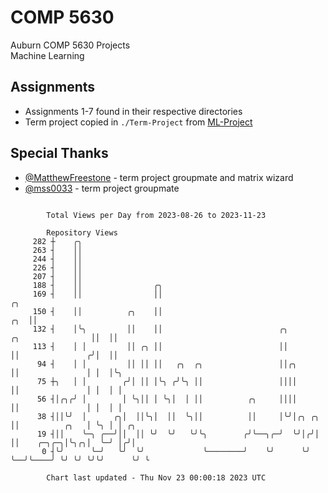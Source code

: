 # COMP 5630
Auburn COMP 5630 Projects  
Machine Learning

## Assignments
- Assignments 1-7 found in their respective directories
- Term project copied in `./Term-Project` from [ML-Project](https://github.com/wumphlett/ML-Project)

## Special Thanks
- [@MatthewFreestone](https://github.com/MatthewFreestone) - term project groupmate and matrix wizard
- [@mss0033](https://github.com/mss0033) - term project groupmate

```

        Total Views per Day from 2023-08-26 to 2023-11-23

        Repository Views
     282 ┼    ╭╮
     263 ┤    ││
     244 ┤    ││
     226 ┤    ││
     207 ┤    ││
     188 ┤    ││                ╭╮
     169 ┤    ││                ││                                                           ╭╮
     150 ┤    ││          ╭╮    ││                                                       ╭╮  ││
     132 ┤    │╰╮         ││    ││                          ╭╮         ╭╮                ││  ││
     113 ┤    │ │         ││ ╭╮ ││                          ││         ││               ╭╯│  ││
      94 ┤    │ │         ││ ││ ││   ╭╮  ╭╮                 ││╭╮       ││               │ │  │╰╮
      75 ┼╮   │ │        ╭╯│ ││ │╰╮ ╭╯╰╮ ││                 ││││       ││               │ │  │ │
      56 ┤│╭╮╭╯ │        │ ╰╮││ │ ╰╮│  │ ││          ╭╮     ││││       ││               │ │  │ │
      38 ┤││╰╯  │      ╭╮│  ││╰╮│  ││  ╰╮││          ││     │╰╯│╭╮ ╭╮  ││          ╭╮   │ ╰╮ │ │ ╭╮
      19 ┤││    ╰─╮ ╭──╯││  ││ ╰╯  ╰╯   ╰╯╰╮        ╭╯╰──╮╭─╯  ╰╯│╭╯│  ││    ╭─╮╭─╮│╰╮╭╮│  ╰─╯ │╭╯│
       0 ┤╰╯      ╰─╯   ╰╯  ╰╯             ╰────────╯    ╰╯      ╰╯ ╰──╯╰────╯ ╰╯ ╰╯ ╰╯╰╯      ╰╯ ╰

        Chart last updated - Thu Nov 23 00:00:18 2023 UTC
        
```

